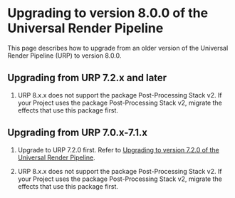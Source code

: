 # Upgrading to version 8.0.0 of the Universal Render Pipeline

This page describes how to upgrade from an older version of the Universal Render Pipeline (URP) to version 8.0.0.

## Upgrading from URP 7.2.x and later

1. URP 8.x.x does not support the package Post-Processing Stack v2. If your Project uses the package Post-Processing Stack v2, migrate the effects that use this package first.

## Upgrading from URP 7.0.x-7.1.x

1. Upgrade to URP 7.2.0 first. Refer to [Upgrading to version 7.2.0 of the Universal Render Pipeline](upgrade-guide-7-2-0.md).

2. URP 8.x.x does not support the package Post-Processing Stack v2. If your Project uses the package Post-Processing Stack v2, migrate the effects that use this package first.
